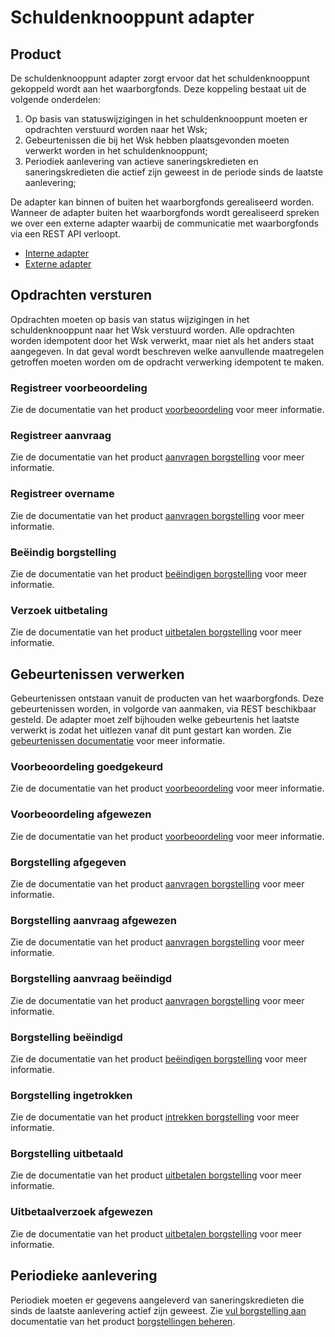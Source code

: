 # Schuldenknooppunt adapter

## Product

De schuldenknooppunt adapter zorgt ervoor dat het schuldenknooppunt gekoppeld wordt aan het waarborgfonds. Deze koppeling bestaat uit de volgende onderdelen:

1. Op basis van statuswijzigingen in het schuldenknooppunt moeten er opdrachten verstuurd worden naar het Wsk;
1. Gebeurtenissen die bij het Wsk hebben plaatsgevonden moeten verwerkt worden in het schuldenknooppunt;
1. Periodiek aanlevering van actieve saneringskredieten en saneringskredieten die actief zijn geweest in de periode sinds de laatste aanlevering;

De adapter kan binnen of buiten het waarborgfonds gerealiseerd worden. Wanneer de adapter buiten het waarborgfonds wordt gerealiseerd spreken we over een externe adapter waarbij de communicatie met waarborgfonds via een REST API verloopt.

* [Interne adapter](context-intern.puml)
* [Externe adapter](context-extern.puml)

## Opdrachten versturen

Opdrachten moeten op basis van status wijzigingen in het schuldenknooppunt naar het Wsk verstuurd worden. Alle opdrachten worden idempotent door het Wsk verwerkt, maar niet als het anders staat aangegeven. In dat geval wordt beschreven welke aanvullende maatregelen getroffen moeten worden om de opdracht verwerking idempotent te maken.

### Registreer voorbeoordeling

Zie de documentatie van het product [voorbeoordeling] voor meer informatie.

### Registreer aanvraag

Zie de documentatie van het product [aanvragen borgstelling] voor meer informatie.

### Registreer overname

Zie de documentatie van het product [aanvragen borgstelling] voor meer informatie.

### Beëindig borgstelling

Zie de documentatie van het product [beëindigen borgstelling] voor meer informatie.

### Verzoek uitbetaling

Zie de documentatie van het product [uitbetalen borgstelling] voor meer informatie.

## Gebeurtenissen verwerken

Gebeurtenissen ontstaan vanuit de producten van het waarborgfonds. Deze gebeurtenissen worden, in volgorde van aanmaken, via REST beschikbaar gesteld. De adapter moet zelf bijhouden welke gebeurtenis het laatste verwerkt is zodat het uitlezen vanaf dit punt gestart kan worden. Zie [gebeurtenissen documentatie] voor meer informatie.

### Voorbeoordeling goedgekeurd

Zie de documentatie van het product [voorbeoordeling] voor meer informatie.

### Voorbeoordeling afgewezen

Zie de documentatie van het product [voorbeoordeling] voor meer informatie.

### Borgstelling afgegeven

Zie de documentatie van het product [aanvragen borgstelling] voor meer informatie.

### Borgstelling aanvraag afgewezen

Zie de documentatie van het product [aanvragen borgstelling] voor meer informatie.

### Borgstelling aanvraag beëindigd

Zie de documentatie van het product [aanvragen borgstelling] voor meer informatie.

### Borgstelling beëindigd

Zie de documentatie van het product [beëindigen borgstelling] voor meer informatie.

### Borgstelling ingetrokken

Zie de documentatie van het product [intrekken borgstelling] voor meer informatie.

### Borgstelling uitbetaald

Zie de documentatie van het product [uitbetalen borgstelling] voor meer informatie.

### Uitbetaalverzoek afgewezen

Zie de documentatie van het product [uitbetalen borgstelling] voor meer informatie.

## Periodieke aanlevering

Periodiek moeten er gegevens aangeleverd van saneringskredieten die sinds de laatste aanlevering actief zijn geweest. Zie [vul borgstelling aan] documentatie van het product [borgstellingen beheren].

[voorbeoordeling]: ../../producten/voorbeoordeling/index.md
[aanvragen borgstelling]: ../../producten/aanvragen-borgstelling/index.md
[beëindigen borgstelling]: ../../producten/beeindigen-borgstelling/index.md
[intrekken borgstelling]: ../../producten/intrekken-borgstelling/index.md
[uitbetalen borgstelling]: ../../producten/uitbetalen-borgstelling/index.md
[gebeurtenissen documentatie]: ../../producten/gebeurtenissen/index.md
[borgstellingen beheren]: ../../producten/borgstellingen-beheren/index.md
[vul borgstelling aan]: ../../producten/borgstellingen-beheren/index.md#vul-borgstelling(en)-aan